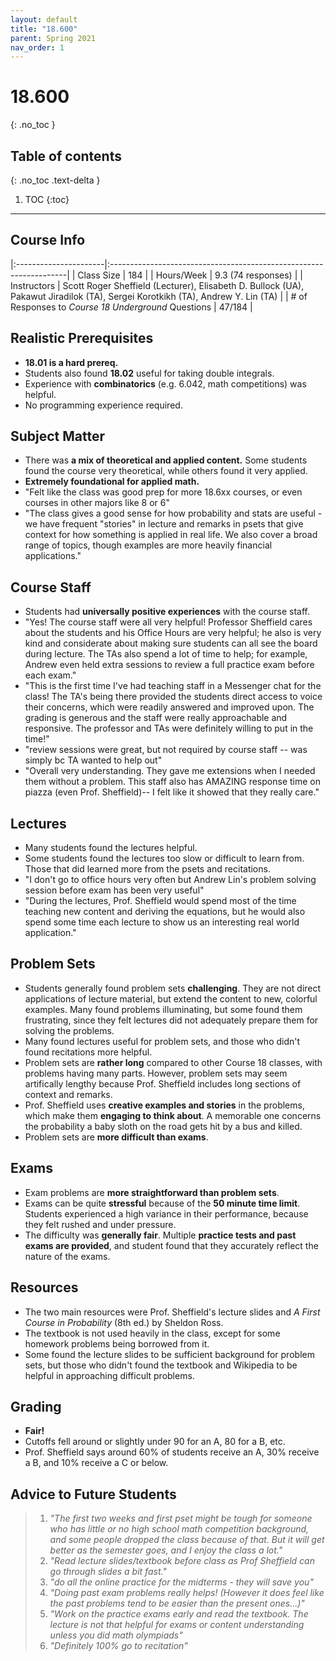 ```yaml
---
layout: default
title: "18.600"
parent: Spring 2021
nav_order: 1
---
```


# 18.600
{: .no_toc }

## Table of contents
{: .no_toc .text-delta }

1. TOC
{:toc}

---

## Course Info

|:----------------------|:-------------------------------------------------------------------|
| Class Size | 184 |
| Hours/Week | 9.3 (74 responses) |
| Instructors | Scott Roger Sheffield (Lecturer), Elisabeth D. Bullock (UA), Pakawut Jiradilok (TA), Sergei Korotkikh (TA), Andrew Y. Lin (TA) |
| # of Responses to _Course 18 Underground_ Questions | 47/184 |

## Realistic Prerequisites

- **18.01 is a hard prereq.**
- Students also found **18.02** useful for taking double integrals.
- Experience with **combinatorics** (e.g. 6.042, math competitions) was helpful.
- No programming experience required.

## Subject Matter

- There was **a mix of theoretical and applied content.** Some students found the course very theoretical, while others found it very applied.
- **Extremely foundational for applied math.**
- "Felt like the class was good prep for more 18.6xx courses, or even courses in other majors like 8 or 6"
- "The class gives a good sense for how probability and stats are useful - we have frequent "stories" in lecture and remarks in psets that give context for how something is applied in real life. We also cover a broad range of topics, though examples are more heavily financial applications."

## Course Staff

- Students had **universally positive experiences** with the course staff.
- "Yes! The course staff were all very helpful! Professor Sheffield cares about the students and his Office Hours are very helpful; he also is very kind and considerate about making sure students can all see the board during lecture. The TAs also spend a lot of time to help; for example, Andrew even held extra sessions to review a full practice exam before each exam."
- "This is the first time I've had teaching staff in a Messenger chat for the class! The TA's being there provided the students direct access to voice their concerns, which were readily answered and improved upon. The grading is generous and the staff were really approachable and responsive. The professor and TAs were definitely willing to put in the time!"
- "review sessions were great, but not required by course staff -- was simply bc TA wanted to help out"
- "Overall very understanding. They gave me extensions when I needed them without a problem. This staff also has AMAZING response time on piazza (even Prof. Sheffield)-- I felt like it showed that they really care."

## Lectures

- Many students found the lectures helpful.
- Some students found the lectures too slow or difficult to learn from. Those that did learned more from the psets and recitations.
- "I don't go to office hours very often but Andrew Lin's problem solving session before exam has been very useful"
- "During the lectures, Prof. Sheffield would spend most of the time teaching new content and deriving the equations, but he would also spend some time each lecture to show us an interesting real world application."

## Problem Sets

- Students generally found problem sets **challenging**. They are not direct applications of lecture material, but extend the content to new, colorful examples. Many found problems illuminating, but some found them frustrating, since they felt lectures did not adequately prepare them for solving the problems.
- Many found lectures useful for problem sets, and those who didn't found recitations more helpful.
- Problem sets are **rather long** compared to other Course 18 classes, with problems having many parts. However, problem sets may seem artifically lengthy because Prof. Sheffield includes long sections of context and remarks.
- Prof. Sheffield uses **creative examples and stories** in the problems, which make them **engaging to think about**. A memorable one concerns the probability a baby sloth on the road gets hit by a bus and killed.
- Problem sets are **more difficult than exams**.

## Exams

- Exam problems are **more straightforward than problem sets**.
- Exams can be quite **stressful** because of the **50 minute time limit**. Students experienced a high variance in their performance, because they felt rushed and under pressure.
- The difficulty was **generally fair**. Multiple **practice tests and past exams are provided**, and student found that they accurately reflect the nature of the exams.

## Resources

- The two main resources were Prof. Sheffield's lecture slides and _A First Course in Probability_ (8th ed.) by Sheldon Ross.
- The textbook is not used heavily in the class, except for some homework problems being borrowed from it.
- Some found the lecture slides to be sufficient background for problem sets, but those who didn't found the textbook and Wikipedia to be helpful in approaching difficult problems.

## Grading

- **Fair!**
- Cutoffs fell around or slightly under 90 for an A, 80 for a B, etc.
- Prof. Sheffield says around 60% of students receive an A, 30% receive a B, and 10% receive a C or below.

## Advice to Future Students

> 1. _"The first two weeks and first pset might be tough for someone who has little or no high school math competition background, and some people dropped the class because of that. But it will get better as the semester goes, and I enjoy the class a lot."_
> 2. _"Read lecture slides/textbook before class as Prof Sheffield can go through slides a bit fast."_
> 3. _"do all the online practice for the midterms - they will save you"_
> 4. _"Doing past exam problems really helps! (However it does feel like the past problems tend to be easier than the present ones...)"_
> 5. _"Work on the practice exams early and read the textbook. The lecture is not that helpful for exams or content understanding unless you did math olympiads"_
> 6. _"Definitely 100% go to recitation"_

<!-- ## Syllabus
Click [**here**](/assets/files/600_Syllabus_Spring2021.html) for a PDF of this course's syllabus. -->
